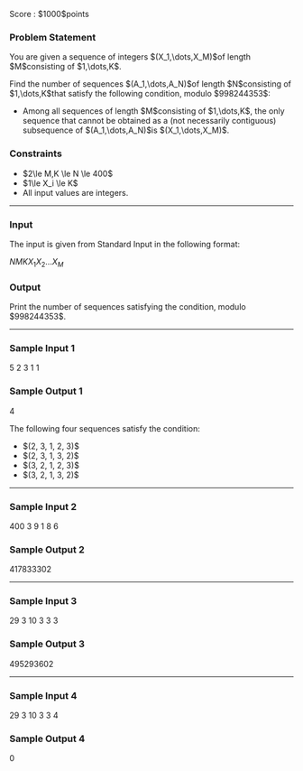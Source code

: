 
<div>

<span>

<span>

<p>
Score : $1000$points
</p>

<div>

<section>

### **Problem Statement**

<p>
You are given a sequence of integers $(X_1,\dots,X_M)$of length $M$consisting of $1,\dots,K$.
</p>

<p>
Find the number of sequences $(A_1,\dots,A_N)$of length $N$consisting of $1,\dots,K$that satisfy the following condition, modulo $998244353$:
</p>

<ul>

<li>
Among all sequences of length $M$consisting of $1,\dots,K$, the only sequence that cannot be obtained as a (not necessarily contiguous) subsequence of $(A_1,\dots,A_N)$is $(X_1,\dots,X_M)$.
</li>

</ul>

</section>

</div>

<div>

<section>

### **Constraints**

<ul>

<li>
$2\le M,K \le N \le 400$
</li>

<li>
$1\le X_i \le K$
</li>

<li>
All input values are integers.
</li>

</ul>

</section>

</div>

---

<div>

<div>

<section>

### **Input**

<p>
The input is given from Standard Input in the following format:
</p>

<div>

$N$$M$$K$$X_1$$X_2$$\dots$$X_M$
</div>

</section>

</div>

<div>

<section>

### **Output**

<p>
Print the number of sequences satisfying the condition, modulo $998244353$.
</p>

</section>

</div>

</div>

---

<div>

<section>

### **Sample Input 1**

<div>

5 2 3
1 1

</div>

</section>

</div>

<div>

<section>

### **Sample Output 1**

<div>

4

</div>

<p>
The following four sequences satisfy the condition:
</p>

<ul>

<li>
$(2, 3, 1, 2, 3)$
</li>

<li>
$(2, 3, 1, 3, 2)$
</li>

<li>
$(3, 2, 1, 2, 3)$
</li>

<li>
$(3, 2, 1, 3, 2)$
</li>

</ul>

</section>

</div>

---

<div>

<section>

### **Sample Input 2**

<div>

400 3 9
1 8 6

</div>

</section>

</div>

<div>

<section>

### **Sample Output 2**

<div>

417833302

</div>

</section>

</div>

---

<div>

<section>

### **Sample Input 3**

<div>

29 3 10
3 3 3

</div>

</section>

</div>

<div>

<section>

### **Sample Output 3**

<div>

495293602

</div>

</section>

</div>

---

<div>

<section>

### **Sample Input 4**

<div>

29 3 10
3 3 4

</div>

</section>

</div>

<div>

<section>

### **Sample Output 4**

<div>

0

</div>

</section>

</div>

</span>

</span>

</div>
